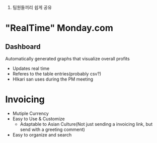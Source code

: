 1. 팀원들끼리 쉽게 공유
# "RealTime" Monday.com
## Dashboard
Automatically generated graphs that visualize overall profits
- Updates real time
- Referes to the table entries(probably csv?)
- HIkari san uses during the PM meeting

# Invoicing
- Mutiple Currency
- Easy to Use & Customize
	- Adaptable to Asian Culture(Not just sending a invoicing link, but send with a greeting comment)
- Easy to organize and search